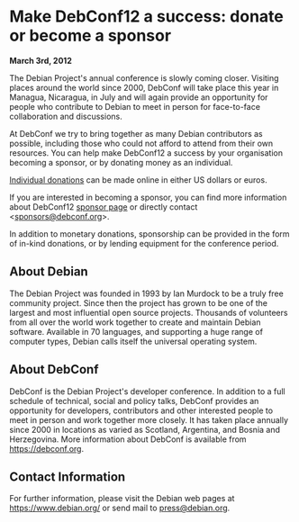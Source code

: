 
Make DebConf12 a success: donate or become a sponsor
====================================================


**March 3rd, 2012**


The Debian Project's annual conference is slowly coming closer.
Visiting places around the world since 2000, DebConf will take place
this year in Managua, Nicaragua, in July and will again provide an
opportunity for people who contribute to Debian to meet in person for
face-to-face collaboration and discussions. 


At DebConf we try to bring together as many Debian contributors as
possible, including those who could not afford to attend from their
own resources. You can help make DebConf12 a success by your
organisation becoming a sponsor, or by donating money as an
individual.


[Individual
donations](https://debconf12.debconf.org/payments.xhtml) can be made online in either US dollars or euros.


If you are interested in becoming a sponsor, you can find more
information about DebConf12 [sponsor
page](https://debconf12.debconf.org/become-sponsor.xhtml) or directly contact <[sponsors@debconf.org](mailto:sponsors@debconf.org)>.


In addition to monetary donations, sponsorship can be provided in
the form of in-kind donations, or by lending equipment for the
conference period.


About Debian
------------



The Debian Project was founded in 1993 by Ian Murdock to be a truly
free community project. Since then the project has grown to be one of
the largest and most influential open source projects. Thousands of
volunteers from all over the world work together to create and
maintain Debian software. Available in 70 languages, and
supporting a huge range of computer types, Debian calls itself the
universal operating system.



About DebConf
-------------


DebConf is the Debian Project's developer conference. In addition to a
full schedule of technical, social and policy talks, DebConf provides an
opportunity for developers, contributors and other interested people to
meet in person and work together more closely. It has taken place
annually since 2000 in locations as varied as Scotland, Argentina, and
Bosnia and Herzegovina. More information about DebConf is available from
<https://debconf.org>.


Contact Information
-------------------


For further information, please visit the Debian web pages at
<https://www.debian.org/> or send mail to
<press@debian.org>.



